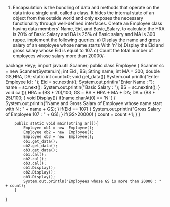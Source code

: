1.	Encapsulation is the bundling of data and methods that operate on the data into a single unit, called a class. It hides the internal state of an object from the outside world and only exposes the necessary functionality through well-defined interfaces. 
Create an Employee class having data members' Name, Eid, and Basic_Salary, to calculate the HRA is 20% of Basic Salary and DA is 25% of Basic salary and MA is 300 rupee. implement the following queries:
  a) Display the name and gross salary of an employee whose name starts With 'n'
  b).Display the Eid and gross salary whose Eid is equal to 107.
  c)  Count the total number of employees whose salary more than 20000/-

package Heyy;
import java.util.Scanner;
public class Employee {
		Scanner sc = new Scanner(System.in);
		int Eid , BS;
		String name;
		int MA = 300;
		double GS,HRA, DA;
		static int count=0;
		void get_data(){
			System.out.println("Enter Employee Id : ");
			Eid = sc.nextInt();
			System.out.println("Enter Name : ");
			name = sc.next();
			System.out.println("Basic Salary : ");
			BS = sc.nextInt();
		}
		void cal(){
			HRA = (BS * 20)/100;
			GS = BS + HRA + MA + DA;
			DA = (BS * 25)/100;
		}
		void Display(){
			if(name.charAt(0) == 'N' )
			{
				System.out.println("Name and Gross Salary of Employee whose name start with N : " + name + GS);
			}
			if(Eid == 107)
			{
				System.out.println("Gross Salary of Employee 107 : " + GS);
			}
			if(GS>20000)
			{
				count = count +1;
			}
		}
		
		
		public static void main(String ar[]){
			Employee ob1 = new 	Employee();
			Employee ob2 = new	Employee();
			Employee ob3 = new 	Employee();
			ob1.get_data();
			ob2.get_data();
			ob3.get_data();
			ob1.cal();
			ob2.cal();
			ob3.cal();
			ob1.Display();
			ob2.Display();
			ob3.Display();
			System.out.println("Employees whose GS is more than 20000 : " + count);
		}
}

